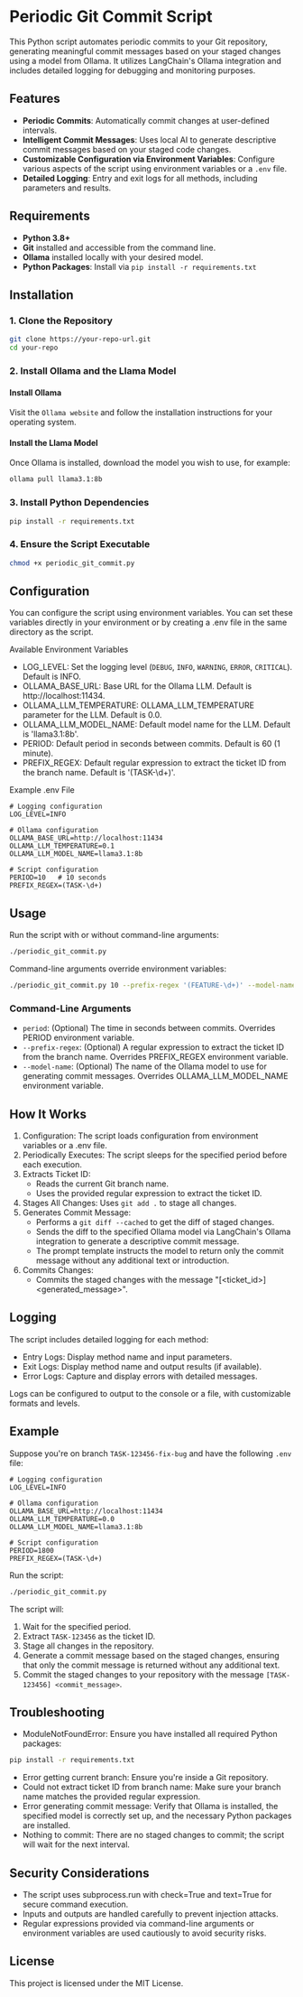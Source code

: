 # Periodic Git Commit Script

This Python script automates periodic commits to your Git repository, generating meaningful commit messages based on your staged changes using a model from Ollama. It utilizes LangChain's Ollama integration and includes detailed logging for debugging and monitoring purposes.

## Features

- **Periodic Commits**: Automatically commit changes at user-defined intervals.
- **Intelligent Commit Messages**: Uses local AI to generate descriptive commit messages based on your staged code changes.
- **Customizable Configuration via Environment Variables**: Configure various aspects of the script using environment variables or a `.env` file.
- **Detailed Logging**: Entry and exit logs for all methods, including parameters and results.

## Requirements

- **Python 3.8+**
- **Git** installed and accessible from the command line.
- **Ollama** installed locally with your desired model.
- **Python Packages**: Install via `pip install -r requirements.txt`

## Installation

### 1. Clone the Repository

```bash
git clone https://your-repo-url.git
cd your-repo
```

### 2. Install Ollama and the Llama Model

#### Install Ollama

Visit the `Ollama website` and follow the installation instructions for your operating system.

#### Install the Llama Model

Once Ollama is installed, download the model you wish to use, for example:

``` bash
ollama pull llama3.1:8b
```

### 3. Install Python Dependencies

```bash
pip install -r requirements.txt
```

### 4. Ensure the Script Executable

```bash
chmod +x periodic_git_commit.py
```

## Configuration

You can configure the script using environment variables. You can set these variables directly in your environment or by creating a .env file in the same directory as the script.

Available Environment Variables

- LOG_LEVEL: Set the logging level (`DEBUG`, `INFO`, `WARNING`, `ERROR`, `CRITICAL`). Default is INFO.
- OLLAMA_BASE_URL: Base URL for the Ollama LLM. Default is http://localhost:11434.
- OLLAMA_LLM_TEMPERATURE: OLLAMA_LLM_TEMPERATURE parameter for the LLM. Default is 0.0.
- OLLAMA_LLM_MODEL_NAME: Default model name for the LLM. Default is 'llama3.1:8b'.
- PERIOD: Default period in seconds between commits. Default is 60 (1 minute).
- PREFIX_REGEX: Default regular expression to extract the ticket ID from the branch name. Default is '(TASK-\d+)'.

Example .env File

```env
# Logging configuration
LOG_LEVEL=INFO

# Ollama configuration
OLLAMA_BASE_URL=http://localhost:11434
OLLAMA_LLM_TEMPERATURE=0.1
OLLAMA_LLM_MODEL_NAME=llama3.1:8b

# Script configuration
PERIOD=10   # 10 seconds
PREFIX_REGEX=(TASK-\d+)
```

## Usage

Run the script with or without command-line arguments:

```bash
./periodic_git_commit.py
```

Command-line arguments override environment variables:

```bash
./periodic_git_commit.py 10 --prefix-regex '(FEATURE-\d+)' --model-name 'llama3.1:8b'
```

### Command-Line Arguments

- `period`: (Optional) The time in seconds between commits. Overrides PERIOD environment variable.
- `--prefix-regex`: (Optional) A regular expression to extract the ticket ID from the branch name. Overrides PREFIX_REGEX environment variable.
- `--model-name`: (Optional) The name of the Ollama model to use for generating commit messages. Overrides OLLAMA_LLM_MODEL_NAME environment variable.

## How It Works

1. Configuration: The script loads configuration from environment variables or a .env file.
2. Periodically Executes: The script sleeps for the specified period before each execution.
3. Extracts Ticket ID:
   - Reads the current Git branch name.
   - Uses the provided regular expression to extract the ticket ID.
4. Stages All Changes: Uses `git add .` to stage all changes.
5. Generates Commit Message:
   - Performs a `git diff --cached` to get the diff of staged changes.
   - Sends the diff to the specified Ollama model via LangChain's Ollama integration to generate a descriptive commit message.
   - The prompt template instructs the model to return only the commit message without any additional text or introduction.
6. Commits Changes:
   - Commits the staged changes with the message "[<ticket_id>] <generated_message>".

## Logging

The script includes detailed logging for each method:

- Entry Logs: Display method name and input parameters.
- Exit Logs: Display method name and output results (if available).
- Error Logs: Capture and display errors with detailed messages.

Logs can be configured to output to the console or a file, with customizable formats and levels.

## Example

Suppose you're on branch `TASK-123456-fix-bug` and have the following `.env` file:

```env
# Logging configuration
LOG_LEVEL=INFO

# Ollama configuration
OLLAMA_BASE_URL=http://localhost:11434
OLLAMA_LLM_TEMPERATURE=0.0
OLLAMA_LLM_MODEL_NAME=llama3.1:8b

# Script configuration
PERIOD=1800
PREFIX_REGEX=(TASK-\d+)
```

Run the script:

```bash
./periodic_git_commit.py
```

The script will:

1. Wait for the specified period.
2. Extract `TASK-123456` as the ticket ID.
3. Stage all changes in the repository.
4. Generate a commit message based on the staged changes, ensuring that only the commit message is returned without any additional text.
5. Commit the staged changes to your repository with the message `[TASK-123456] <commit_message>`.

## Troubleshooting

- ModuleNotFoundError: Ensure you have installed all required Python packages:

```bash
pip install -r requirements.txt
```

- Error getting current branch: Ensure you're inside a Git repository.
- Could not extract ticket ID from branch name: Make sure your branch name matches the provided regular expression.
- Error generating commit message: Verify that Ollama is installed, the specified model is correctly set up, and the necessary Python packages are installed.
- Nothing to commit: There are no staged changes to commit; the script will wait for the next interval.

## Security Considerations

- The script uses subprocess.run with check=True and text=True for secure command execution.
- Inputs and outputs are handled carefully to prevent injection attacks.
- Regular expressions provided via command-line arguments or environment variables are used cautiously to avoid security risks.

## License

This project is licensed under the MIT License.